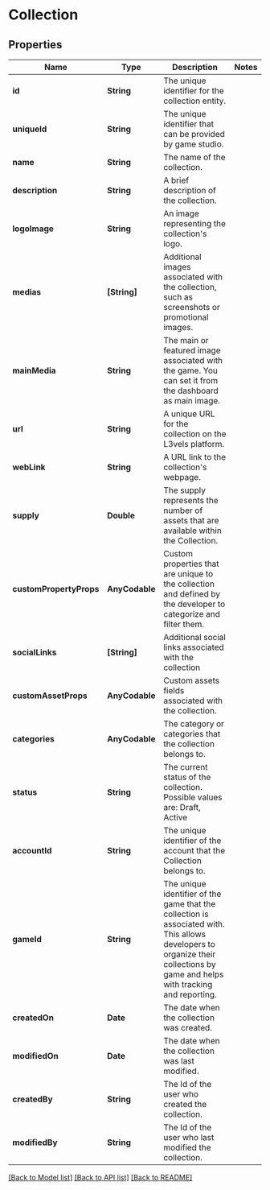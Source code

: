 # Collection

## Properties
Name | Type | Description | Notes
------------ | ------------- | ------------- | -------------
**id** | **String** | The unique identifier for the collection entity. | 
**uniqueId** | **String** | The unique identifier that can be provided by game studio. | 
**name** | **String** | The name of the collection. | 
**description** | **String** | A brief description of the collection. | 
**logoImage** | **String** | An image representing the collection&#39;s logo. | 
**medias** | **[String]** | Additional images associated with the collection, such as screenshots or promotional images. | 
**mainMedia** | **String** | The main or featured image associated with the game. You can set it from the dashboard as main image. | 
**url** | **String** | A unique URL for the collection on the L3vels platform. | 
**webLink** | **String** | A URL link to the collection&#39;s webpage. | 
**supply** | **Double** | The supply represents the number of assets that are available within the Collection. | 
**customPropertyProps** | **AnyCodable** | Custom properties that are unique to the collection and defined by the developer to categorize and filter them. | 
**socialLinks** | **[String]** | Additional social links associated with the collection | 
**customAssetProps** | **AnyCodable** | Custom assets fields associated with the collection. | 
**categories** | **AnyCodable** | The category or categories that the collection belongs to. | 
**status** | **String** | The current status of the collection. Possible values are: Draft, Active | 
**accountId** | **String** | The unique identifier of the account that the Collection belongs to. | 
**gameId** | **String** | The unique identifier of the game that the collection is associated with. This allows developers to organize their collections by game and helps with tracking and reporting. | 
**createdOn** | **Date** | The date when the collection was created. | 
**modifiedOn** | **Date** | The date when the collection was last modified. | 
**createdBy** | **String** | The Id of the user who created the collection. | 
**modifiedBy** | **String** | The Id of the user who last modified the collection. | 

[[Back to Model list]](../README.md#documentation-for-models) [[Back to API list]](../README.md#documentation-for-api-endpoints) [[Back to README]](../README.md)


